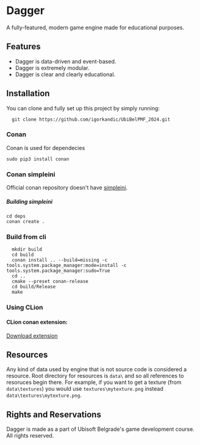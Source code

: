 # Dagger

A fully-featured, modern game engine made for educational purposes.

## Features

- Dagger is data-driven and event-based.
- Dagger is extremely modular.
- Dagger is clear and clearly educational.

## Installation

You can clone and fully set up this project by simply running:

```git
  git clone https://github.com/igorkandic/UbiBelPMF_2024.git
```

### Conan 
Conan is used for dependecies
```shell
sudo pip3 install conan
```
### Conan simpleini
Official conan repository doesn't have [simpleini](https://github.com/brofield/simpleini).
##### Building simpleini
```shell
cd deps
conan create .
```

### Build from cli
```shell
  mkdir build
  cd build
  conan install .. --build=missing -c tools.system.package_manager:mode=install -c tools.system.package_manager:sudo=True
  cd ..
  cmake --preset conan-release
  cd build/Release
  make
```

### Using CLion
#### CLion conan extension:
[Download extension](https://www.jetbrains.com/help/clion/conan-plugin.html)

## Resources

Any kind of data used by engine that is not source code is considered a resource. Root directory for resources is `data\`
and so all references to resoruces begin there. For example, if you want to get a texture (from `data\textures`) you would
use `textures\mytexture.png` instead `data\textures\mytexture.png`.

## Rights and Reservations

Dagger is made as a part of Ubisoft Belgrade's game development course. All rights reserved.
